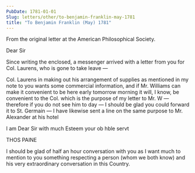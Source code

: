 ```yaml
---
PubDate: 1781-01-01
Slug: letters/other/to-benjamin-franklin-may-1781
title: "To Benjamin Franklin (May) 1781"
---
```


   From the original letter at the American Philosophical Society.

   Dear Sir

   Since writing the enclosed, a messenger arrived with a letter from you for
   Col. Laurens, who is gone to take leave &mdash;

   Col. Laurens in making out his arrangement of supplies as mentioned in my
   note to you wants some commercial information, and if Mr. Williams can
   make it convenient to be here early tomorrow morning it will, I know, be
   convenient to the Col. which is the purpose of my letter to Mr. W &mdash;
   therefore if you do not see him to day &mdash; I should be glad you could forward
   it to St. Germain &mdash; I have likewise sent a line on the same purpose to Mr.
   Alexander at his hotel

   I am Dear Sir with much Esteem your ob hble servt

   THOS PAINE

   I should be glad of half an hour conversation with you as I want much to
   mention to you something respecting a person (whom we both know) and his
   very extraordinary conversation in this Country.


